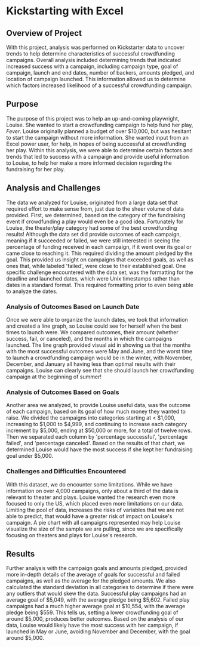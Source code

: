 # **Kickstarting with Excel**

## Overview of Project

With this project, analysis was performed on Kickstarter data to uncover trends to help determine characteristics of 
successful crowdfunding campaigns. Overall analysis included determining trends that indicated increased success with a campaign, 
including campaign type, goal of campaign, launch and end dates, number of backers, amounts pledged, and location of campaign launched. 
This information allowed us to determine which factors increased likelihood of a successful crowdfunding campaign.
          
## Purpose
         
The purpose of this project was to help an up-and-coming playwright, Louise. She wanted to start a crowdfunding campaign  to help fund
her play, *Fever*. Louise originally planned a budget of over $10,000, but was hesitant to start the campaign without more information.
She wanted input from an Excel power user, for help, in hopes of being successful at crowdfunding her play. Within this analysis, we 
were able to determine certain factors and trends that led to success with a campaign and provide useful information to Louise, to help
her make a more informed decision regarding the fundraising for her play.

## Analysis and Challenges
          
The data we analyzed for Louise, originated from a large data set that required effort to make sense from, just due to the sheer volume
of data provided. First, we determined, based on the category of the fundraising event if crowdfunding a play would even be a good idea. 
Fortunately for Louise, the theater/play category had some of the best crowdfunding results! Although the data set did provide outcomes
of each campaign, meaning if it succeeded or failed, we were still interested in seeing the percentage of funding received in each 
campaign, if it went over its goal or came close to reaching it. This required dividing the amount pledged by the goal. This provided us
insight on campaigns that exceeded goals, as well as ones that, while labeled 'failed', were close to their established goal. One 
specific challenge encountered with the data set, was the formatting for the deadline and launched dates, which were Unix timestamps 
rather than dates in a standard format. This required formatting prior to even being able to analyze the dates.
    
    
### Analysis of Outcomes Based on Launch Date

Once we were able to organize the launch dates, we took that information and created a line graph, so Louise could see for herself when 
the best times to launch were. We compared outcomes, their amount (whether success, fail, or canceled), and the months in which the 
campaigns launched. The line graph provided visual aid in showing us that the months with the most successful outcomes were May and June, 
and the worst time to launch a crowdfunding campaign would be in the winter, with November, December, and January all having less than
optimal results with their campaigns. Louise can clearly see that she should launch her crowdfunding campaign at the beginning of summer!

### Analysis of Outcomes Based on Goals
		
Another area we analyzed, to provide Louise useful data, was the outcome of each campaign, based on its goal of how much money they wanted
to raise. We divided the campaigns into categories starting at < $1,000, increasing to $1,000 to $4,999, and continuing to increase each 
category increment by $5,000, ending at $50,000 or more, for a total of twelve rows. Then we separated each column by 'percentage successful',
'percentage failed', and 'percentage canceled'. Based on the results of that chart, we determined Louise would have the most success if 
she kept her fundraising goal under $5,000.

### Challenges and Difficulties Encountered

With this dataset, we do encounter some limitations. While we have information on over 4,000 campaigns, only about a third of the data is
relevant to theater and plays. Louise wanted the research even more focused to only the US, which placed even more limitations on our data. 
Limiting the pool of data, increases the risks of variables that we are not able to predict, that would have a greater risk of impact on 
Louise's campaign. A pie chart with all campaigns represented may help Louise visualize the size of the sample we are pulling, since we 
are specifically focusing on theaters and plays for Louise's research.
	
## Results

Further analysis with the campaign goals and amounts pledged, provided more in-depth details of the average of goals for
	successful and failed campaigns, as well as the average for the pledged amounts. We also calculated the standard deviation in all 
	categories to determine if there were any outliers that would skew the data. Successful play campaigns had an average goal of 
	$5,049, with the average pledge being $5,602. Failed play campaigns had a much higher average goal at $10,554, with the average 
	pledge being $559. This tells us, setting a lower crowdfunding goal of around $5,000, produces better outcomes. Based on the 
	analysis of our data, Louise would likely have the most success with her campaign, if launched in May or June, avoiding November 
	and December, with the goal around $5,000.
